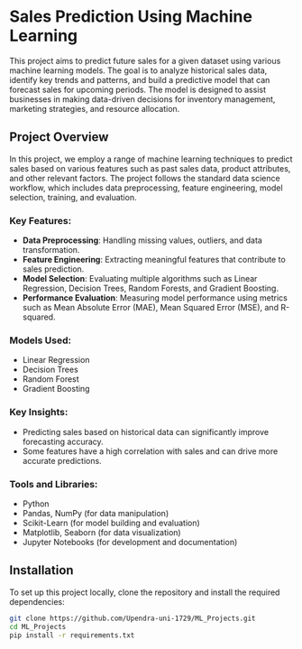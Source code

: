 # Sales Prediction Using Machine Learning

This project aims to predict future sales for a given dataset using various machine learning models. The goal is to analyze historical sales data, identify key trends and patterns, and build a predictive model that can forecast sales for upcoming periods. The model is designed to assist businesses in making data-driven decisions for inventory management, marketing strategies, and resource allocation.

## Project Overview

In this project, we employ a range of machine learning techniques to predict sales based on various features such as past sales data, product attributes, and other relevant factors. The project follows the standard data science workflow, which includes data preprocessing, feature engineering, model selection, training, and evaluation.

### Key Features:
- **Data Preprocessing**: Handling missing values, outliers, and data transformation.
- **Feature Engineering**: Extracting meaningful features that contribute to sales prediction.
- **Model Selection**: Evaluating multiple algorithms such as Linear Regression, Decision Trees, Random Forests, and Gradient Boosting.
- **Performance Evaluation**: Measuring model performance using metrics such as Mean Absolute Error (MAE), Mean Squared Error (MSE), and R-squared.

### Models Used:
- Linear Regression
- Decision Trees
- Random Forest
- Gradient Boosting

### Key Insights:
- Predicting sales based on historical data can significantly improve forecasting accuracy.
- Some features have a high correlation with sales and can drive more accurate predictions.

### Tools and Libraries:
- Python
- Pandas, NumPy (for data manipulation)
- Scikit-Learn (for model building and evaluation)
- Matplotlib, Seaborn (for data visualization)
- Jupyter Notebooks (for development and documentation)

## Installation

To set up this project locally, clone the repository and install the required dependencies:

```bash
git clone https://github.com/Upendra-uni-1729/ML_Projects.git
cd ML_Projects
pip install -r requirements.txt
